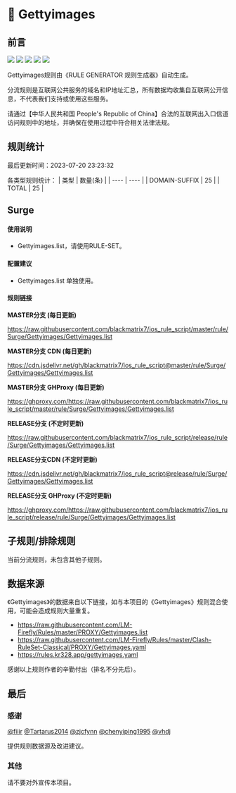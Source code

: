 # 🧸 Gettyimages

## 前言

![](https://shields.io/badge/-移除重复规则-ff69b4) ![](https://shields.io/badge/-DOMAIN与DOMAIN--SUFFIX合并-green) ![](https://shields.io/badge/-DOMAIN--SUFFIX间合并-critical) ![](https://shields.io/badge/-DOMAIN--SUFFIX与DOMAIN--KEYWORD合并-blue) ![](https://shields.io/badge/-IP--CIDR(6)合并-blueviolet) 

Gettyimages规则由《RULE GENERATOR 规则生成器》自动生成。

分流规则是互联网公共服务的域名和IP地址汇总，所有数据均收集自互联网公开信息，不代表我们支持或使用这些服务。

请通过【中华人民共和国 People's Republic of China】合法的互联网出入口信道访问规则中的地址，并确保在使用过程中符合相关法律法规。

## 规则统计

最后更新时间：2023-07-20 23:23:32

各类型规则统计：
| 类型 | 数量(条)  | 
| ---- | ----  |
| DOMAIN-SUFFIX | 25  | 
| TOTAL | 25  | 


## Surge 

#### 使用说明
- Gettyimages.list，请使用RULE-SET。

#### 配置建议
- Gettyimages.list 单独使用。

#### 规则链接
**MASTER分支 (每日更新)**

https://raw.githubusercontent.com/blackmatrix7/ios_rule_script/master/rule/Surge/Gettyimages/Gettyimages.list

**MASTER分支 CDN (每日更新)**

https://cdn.jsdelivr.net/gh/blackmatrix7/ios_rule_script@master/rule/Surge/Gettyimages/Gettyimages.list

**MASTER分支 GHProxy (每日更新)**

https://ghproxy.com/https://raw.githubusercontent.com/blackmatrix7/ios_rule_script/master/rule/Surge/Gettyimages/Gettyimages.list

**RELEASE分支 (不定时更新)**

https://raw.githubusercontent.com/blackmatrix7/ios_rule_script/release/rule/Surge/Gettyimages/Gettyimages.list

**RELEASE分支CDN (不定时更新)**

https://cdn.jsdelivr.net/gh/blackmatrix7/ios_rule_script@release/rule/Surge/Gettyimages/Gettyimages.list

**RELEASE分支 GHProxy (不定时更新)**

https://ghproxy.com/https://raw.githubusercontent.com/blackmatrix7/ios_rule_script/release/rule/Surge/Gettyimages/Gettyimages.list

## 子规则/排除规则


当前分流规则，未包含其他子规则。

## 数据来源

《Gettyimages》的数据来自以下链接，如与本项目的《Gettyimages》规则混合使用，可能会造成规则大量重复。

- https://raw.githubusercontent.com/LM-Firefly/Rules/master/PROXY/Gettyimages.list
- https://raw.githubusercontent.com/LM-Firefly/Rules/master/Clash-RuleSet-Classical/PROXY/Gettyimages.yaml
- https://rules.kr328.app/gettyimages.yaml


感谢以上规则作者的辛勤付出（排名不分先后）。

## 最后

### 感谢

[@fiiir](https://github.com/fiiir) [@Tartarus2014](https://github.com/Tartarus2014) [@zjcfynn](https://github.com/zjcfynn) [@chenyiping1995](https://github.com/chenyiping1995) [@vhdj](https://github.com/vhdj)

提供规则数据源及改进建议。

### 其他

请不要对外宣传本项目。